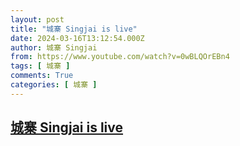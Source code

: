 ```yaml
---
layout: post
title: "城寨 Singjai is live"
date: 2024-03-16T13:12:54.000Z
author: 城寨 Singjai
from: https://www.youtube.com/watch?v=0wBLQOrEBn4
tags: [ 城寨 ]
comments: True
categories: [ 城寨 ]
---
```

<!--1710594774000-->
[城寨 Singjai is live](https://www.youtube.com/watch?v=0wBLQOrEBn4)
------

<div>

</div>
